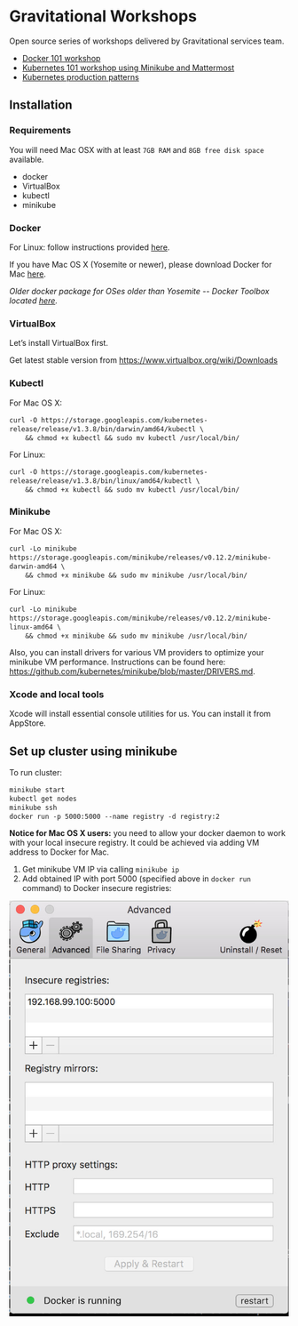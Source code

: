 # Gravitational Workshops

Open source series of workshops delivered by Gravitational services team.

* [Docker 101 workshop](docker.md)
* [Kubernetes 101 workshop using Minikube and Mattermost](k8s101.md)
* [Kubernetes production patterns](k8sprod.md)

## Installation

### Requirements

You will need Mac OSX with at least `7GB RAM` and `8GB free disk space` available.

* docker
* VirtualBox
* kubectl
* minikube

### Docker

For Linux: follow instructions provided [here](https://docs.docker.com/engine/installation/linux/).

If you have Mac OS X (Yosemite or newer), please download Docker for Mac [here](https://download.docker.com/mac/stable/Docker.dmg).

*Older docker package for OSes older than Yosemite -- Docker Toolbox located [here](https://www.docker.com/products/docker-toolbox).*

### VirtualBox

Let’s install VirtualBox first.

Get latest stable version from https://www.virtualbox.org/wiki/Downloads

### Kubectl

For Mac OS X:

    curl -O https://storage.googleapis.com/kubernetes-release/release/v1.3.8/bin/darwin/amd64/kubectl \
        && chmod +x kubectl && sudo mv kubectl /usr/local/bin/

For Linux:

    curl -O https://storage.googleapis.com/kubernetes-release/release/v1.3.8/bin/linux/amd64/kubectl \
        && chmod +x kubectl && sudo mv kubectl /usr/local/bin/

### Minikube

For Mac OS X:

    curl -Lo minikube https://storage.googleapis.com/minikube/releases/v0.12.2/minikube-darwin-amd64 \
        && chmod +x minikube && sudo mv minikube /usr/local/bin/

For Linux:

    curl -Lo minikube https://storage.googleapis.com/minikube/releases/v0.12.2/minikube-linux-amd64 \
        && chmod +x minikube && sudo mv minikube /usr/local/bin/

Also, you can install drivers for various VM providers to optimize your minikube VM performance.
Instructions can be found here: https://github.com/kubernetes/minikube/blob/master/DRIVERS.md.

### Xcode and local tools

Xcode will install essential console utilities for us. You can install it from AppStore.

## Set up cluster using minikube

To run cluster:

```
minikube start
kubectl get nodes
minikube ssh
docker run -p 5000:5000 --name registry -d registry:2
```

**Notice for Mac OS X users:** you need to allow your docker daemon to work with your local insecure registry. It could be achieved via adding VM address to Docker for Mac.

1. Get minikube VM IP via calling `minikube ip`
2. Add obtained IP with port 5000 (specified above in `docker run` command) to Docker insecure registries:

![docker-settings](img/macos-docker-settings.jpg)


